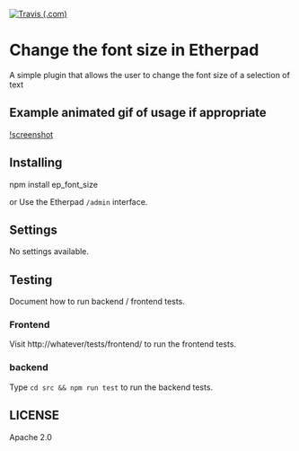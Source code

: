 [![Travis (.com)](https://api.travis-ci.com/ether/ep_font_size.git.svg?branch=develop)](https://travis-ci.com/github/ether/ep_font_size.git)

# Change the font size in Etherpad
A simple plugin that allows the user to change the font size of a selection of text

## Example animated gif of usage if appropriate
[!screenshot](https://user-images.githubusercontent.com/220864/97743889-3c337800-1ade-11eb-8f08-5587f63ceab7.png)

## Installing
npm install ep_font_size

or Use the Etherpad ``/admin`` interface.

## Settings
No settings available.

## Testing
Document how to run backend / frontend tests.

### Frontend

Visit http://whatever/tests/frontend/ to run the frontend tests.

### backend

Type ``cd src && npm run test`` to run the backend tests.

## LICENSE
Apache 2.0
